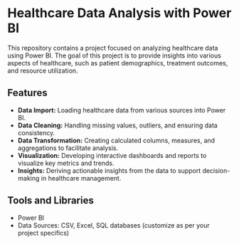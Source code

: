 # Healthcare Data Analysis with Power BI

This repository contains a project focused on analyzing healthcare data using Power BI. The goal of this project is to provide insights into various aspects of healthcare, such as patient demographics, treatment outcomes, and resource utilization.

## Features

- **Data Import:** Loading healthcare data from various sources into Power BI.
- **Data Cleaning:** Handling missing values, outliers, and ensuring data consistency.
- **Data Transformation:** Creating calculated columns, measures, and aggregations to facilitate analysis.
- **Visualization:** Developing interactive dashboards and reports to visualize key metrics and trends.
- **Insights:** Deriving actionable insights from the data to support decision-making in healthcare management.

## Tools and Libraries

- Power BI
- Data Sources: CSV, Excel, SQL databases (customize as per your project specifics)

